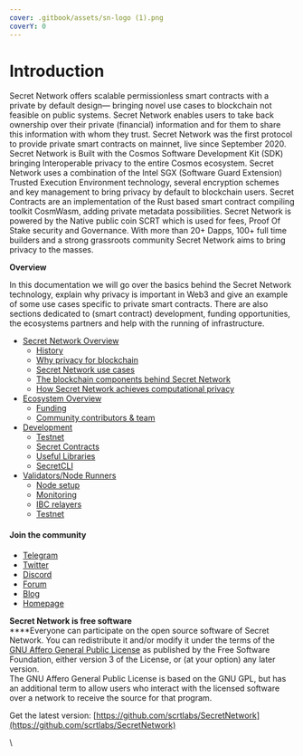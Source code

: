```yaml
---
cover: .gitbook/assets/sn-logo (1).png
coverY: 0
---
```


# Introduction

Secret Network offers scalable permissionless smart contracts with a private by default design— bringing novel use cases to blockchain not feasible on public systems. Secret Network enables users to take back ownership over their private (financial) information and for them to share this information with whom they trust. Secret Network was the first protocol to provide private smart contracts on mainnet, live since September 2020. Secret Network is Built with the Cosmos Software Development Kit (SDK) bringing Interoperable privacy to the entire Cosmos ecosystem. Secret Network uses a combination of the Intel SGX (Software Guard Extension) Trusted Execution Environment technology, several encryption schemes and key management to bring privacy by default to blockchain users. Secret Contracts are an implementation of the Rust based smart contract compiling toolkit CosmWasm, adding private metadata possibilities. Secret Network is powered by the Native public coin SCRT which is used for fees, Proof Of Stake security and Governance. With more than 20+ Dapps, 100+ full time builders and a strong grassroots community Secret Network aims to bring privacy to the masses.

**Overview**

In this documentation we will go over the basics behind the Secret Network technology, explain why privacy is important in Web3 and give an example of some use cases specific to private smart contracts. There are also sections dedicated to (smart contract) development, funding opportunities, the ecosystems partners and help with the running of infrastructure.

* [Secret Network Overview](secret-network-overview/)
  * [History](secret-network-overview/why-secret-network/history.md)
  * [Why privacy for blockchain](secret-network-overview/why-secret-network/privacy-for-blockchain.md)
  * [Secret Network use cases](secret-network-overview/why-secret-network/use-cases/)
  * [The blockchain components behind Secret Network](development/secret-contracts/core-components/)
  * [How Secret Network achieves computational privacy](secret-network-overview/privacy-technology/)
* [Ecosystem Overview](ecosystem-overview/)
  * [Funding](ecosystem-overview/funding/)
  * [Community contributors & team](ecosystem-overview/contributors-and-entities/)
* [Development](development/)
  * [Testnet](development/testnet.md)
  * [Secret Contracts](development/secret-cli/secret-contracts.md)
  * [Useful Libraries](development/useful-libraries.md)
  * [SecretCLI](development/secret-cli/)
* [Validators/Node Runners](node-runners/)
  * [Node setup](node-runners/node-setup/)
  * [Monitoring](node-runners/node-monitoring/)
  * [IBC relayers](node-runners/ibc-relayers.md)
  * [Testnet](node-runners/testnet/)

#### Join the community

* [Telegram](https://t.me/SCRTCommunity)
* [Twitter](https://twitter.com/SecretNetwork)
* [Discord](https://chat.scrt.network/)
* [Forum](https://forum.scrt.network/)
* [Blog](https://blog.scrt.network/)
* [Homepage](https://scrt.network/)

**Secret Network is free software**\
****Everyone can participate on the open source software of Secret Network. You can redistribute it and/or modify it under the terms of the [GNU Affero General Public License](https://github.com/SecretFoundation/docs/blob/main/LICENSE) as published by the Free Software Foundation, either version 3 of the License, or (at your option) any later version. \
The GNU Affero General Public License is based on the GNU GPL, but has an additional term to allow users who interact with the licensed software over a network to receive the source for that program.

Get the latest version: [https://github.com/scrtlabs/SecretNetwork](https://github.com/scrtlabs/SecretNetwork)



\
